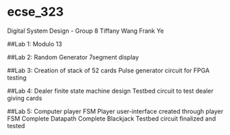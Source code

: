 # ecse_323
Digital System Design - Group 8
Tiffany Wang
Frank Ye

##Lab 1: 
Modulo 13 

##Lab 2: 
Random Generator 
7segment display

##Lab 3: 
Creation of stack of 52 cards 
Pulse generator circuit for FPGA testing

##Lab 4:
Dealer finite state machine design
Testbed circuit to test dealer giving cards

##Lab 5:
Computer player FSM
Player user-interface created through player FSM
Complete Datapath
Complete Blackjack Testbed circuit finalized and tested